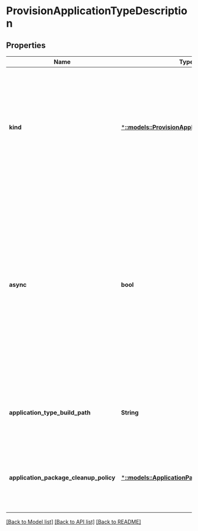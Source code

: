 # ProvisionApplicationTypeDescription

## Properties
Name | Type | Description | Notes
------------ | ------------- | ------------- | -------------
**kind** | [***::models::ProvisionApplicationTypeKind**](ProvisionApplicationTypeKind.md) | The kind of application type registration or provision requested. The application package can be registered or provisioned either from the image store or from an external store. Following are the kinds of the application type provision. | [default to null]
**async** | **bool** | Indicates whether or not provisioning should occur asynchronously. When set to true, the provision operation returns when the request is accepted by the system, and the provision operation continues without any timeout limit. The default value is false. For large application packages, we recommend setting the value to true. | [default to null]
**application_type_build_path** | **String** | The relative path for the application package in the image store specified during the prior upload operation. | [optional] [default to null]
**application_package_cleanup_policy** | [***::models::ApplicationPackageCleanupPolicy**](ApplicationPackageCleanupPolicy.md) | The kind of action that needs to be taken for cleaning up the application package after successful provision. | [optional] [default to null]

[[Back to Model list]](../README.md#documentation-for-models) [[Back to API list]](../README.md#documentation-for-api-endpoints) [[Back to README]](../README.md)


